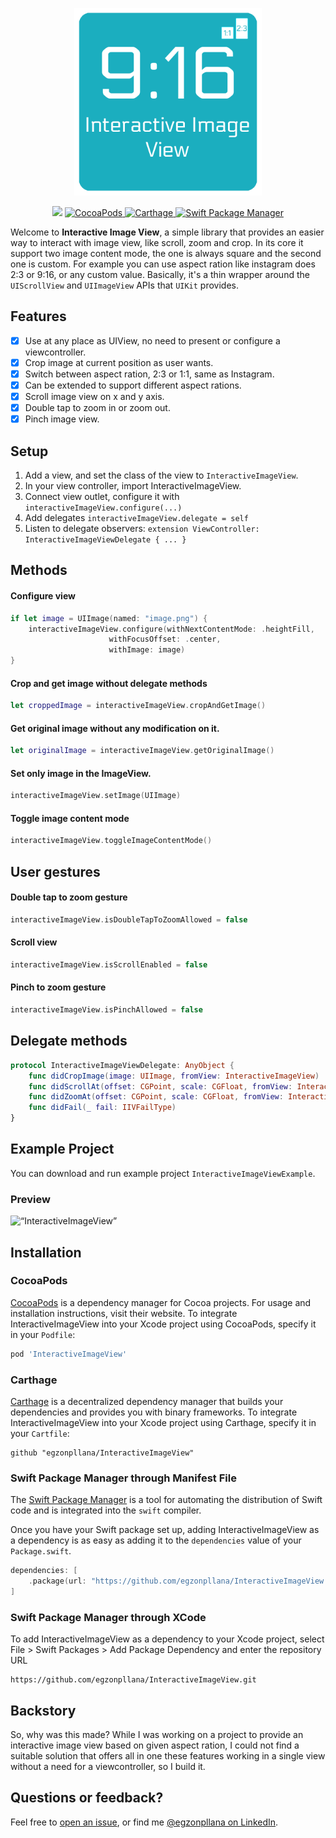 <p align="center">
    <img src="logo.png" width="300" max-width="50%" alt=“InteractiveImageView” />
</p>

<p align="center">
    <img src="https://img.shields.io/badge/Swift-5.0-orange.svg" />
    <a href="https://cocoapods.org/pods/InteractiveImageView">
        <img src="https://img.shields.io/cocoapods/v/InteractiveImageView.svg" alt="CocoaPods" />
    </a>
    <a href="https://github.com/Carthage/Carthage">
        <img src="https://img.shields.io/badge/carthage-compatible-4BC51D.svg?style=flat" alt="Carthage" />
    </a>
    <a href="https://swift.org/package-manager">
        <img src="https://img.shields.io/badge/spm-compatible-brightgreen.svg?style=flat" alt="Swift Package Manager" />
    </a>
</p>

Welcome to **Interactive Image View**, a simple library that provides an easier way to interact with image view, like scroll, zoom and crop. In its core it support two image content mode, the one is always square and the second one is custom. For example you can use aspect ration like instagram does 2:3 or 9:16, or any custom value. Basically, it's a thin wrapper around the `UIScrollView` and `UIImageView` APIs that `UIKit` provides.

## Features

- [X] Use at any place as UIView, no need to present or configure a viewcontroller.
- [X] Crop image at current position as user wants.
- [X] Switch between aspect ration, 2:3 or 1:1, same as Instagram.
- [X] Can be extended to support different aspect rations.
- [X] Scroll image view on x and y axis.
- [X] Double tap to zoom in or zoom out.
- [X] Pinch image view.

## Setup

1. Add a view, and set the class of the view to `InteractiveImageView`.
2. In your view controller, import InteractiveImageView.
3. Connect view outlet, configure it with `interactiveImageView.configure(...)`
4. Add delegates `interactiveImageView.delegate = self`
5. Listen to delegate observers: `extension ViewController: InteractiveImageViewDelegate { ... }`
        
## Methods
#### Configure view
```swift
if let image = UIImage(named: "image.png") {
    interactiveImageView.configure(withNextContentMode: .heightFill,
                      withFocusOffset: .center,
                      withImage: image)
}
```
#### Crop and get image without delegate methods
```swift
let croppedImage = interactiveImageView.cropAndGetImage()
```
#### Get original image without any modification on it.
```swift
let originalImage = interactiveImageView.getOriginalImage()
```
#### Set only image in the ImageView.
```swift
interactiveImageView.setImage(UIImage)
```
#### Toggle image content mode
```swift
interactiveImageView.toggleImageContentMode()
```

## User gestures
#### Double tap to zoom gesture
```swift
interactiveImageView.isDoubleTapToZoomAllowed = false
```
#### Scroll view
```swift
interactiveImageView.isScrollEnabled = false
```
#### Pinch to zoom gesture
```swift
interactiveImageView.isPinchAllowed = false
```
## Delegate methods
```swift
protocol InteractiveImageViewDelegate: AnyObject {
    func didCropImage(image: UIImage, fromView: InteractiveImageView)
    func didScrollAt(offset: CGPoint, scale: CGFloat, fromView: InteractiveImageView)
    func didZoomAt(offset: CGPoint, scale: CGFloat, fromView: InteractiveImageView)
    func didFail(_ fail: IIVFailType)
}
```

## Example Project
You can download and run example project `InteractiveImageViewExample`.

### Preview
<p align="left">
    <img src="example-preview.gif" width="380" max-height="50%" alt=“InteractiveImageView” />
</p>

## Installation

### CocoaPods

[CocoaPods](https://cocoapods.org) is a dependency manager for Cocoa projects. For usage and installation instructions, visit their website. To integrate InteractiveImageView into your Xcode project using CocoaPods, specify it in your `Podfile`:

```ruby
pod 'InteractiveImageView'
```

### Carthage

[Carthage](https://github.com/Carthage/Carthage) is a decentralized dependency manager that builds your dependencies and provides you with binary frameworks. To integrate InteractiveImageView into your Xcode project using Carthage, specify it in your `Cartfile`:

```ogdl
github "egzonpllana/InteractiveImageView"
```

### Swift Package Manager through Manifest File

The [Swift Package Manager](https://swift.org/package-manager/) is a tool for automating the distribution of Swift code and is integrated into the `swift` compiler.

Once you have your Swift package set up, adding InteractiveImageView as a dependency is as easy as adding it to the `dependencies` value of your `Package.swift`.

```swift
dependencies: [
    .package(url: "https://github.com/egzonpllana/InteractiveImageView.git", .upToNextMajor(from: "1.0.0"))
]
```

### Swift Package Manager through XCode
To add InteractiveImageView as a dependency to your Xcode project, select File > Swift Packages > Add Package Dependency and enter the repository URL
```ogdl
https://github.com/egzonpllana/InteractiveImageView.git
```

## Backstory

So, why was this made? While I was working on a project to provide an interactive image view based on given aspect ration, I could not find a suitable solution that offers all in one these features working in a single view without a need for a viewcontroller, so I build it.

## Questions or feedback?

Feel free to [open an issue](https://github.com/egzonpllana/InteractiveImageView/issues/new), or find me [@egzonpllana on LinkedIn](https://www.linkedin.com/in/egzon-pllana/).

